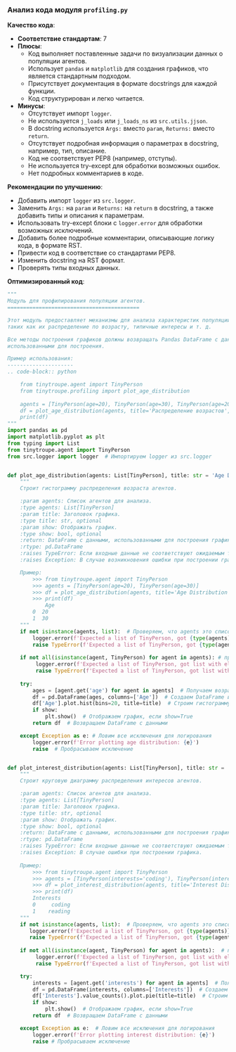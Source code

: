 ### Анализ кода модуля `profiling.py`

**Качество кода**:
- **Соответствие стандартам**: 7
- **Плюсы**:
    - Код выполняет поставленные задачи по визуализации данных о популяции агентов.
    - Использует `pandas` и `matplotlib` для создания графиков, что является стандартным подходом.
    - Присутствует документация в формате docstrings для каждой функции.
    - Код структурирован и легко читается.
- **Минусы**:
    - Отсутствует импорт `logger`.
    - Не используется `j_loads` или `j_loads_ns` из `src.utils.jjson`.
    - В docstring используется `Args:` вместо `param`, `Returns:` вместо `return`.
    - Отсутствует подробная информация о параметрах в docstring, например, тип, описание.
    - Код не соответствует PEP8 (например, отступы).
    - Не используется try-except для обработки возможных ошибок.
    - Нет подробных комментариев в коде.

**Рекомендации по улучшению**:
- Добавить импорт `logger` из `src.logger`.
- Заменить `Args:` на `param` и `Returns:` на `return` в docstring, а также добавить типы и описания к параметрам.
- Использовать try-except блоки с `logger.error` для обработки возможных исключений.
- Добавить более подробные комментарии, описывающие логику кода, в формате RST.
- Привести код в соответствие со стандартами PEP8.
- Изменить docstring на RST формат.
- Проверять типы входных данных.

**Оптимизированный код**:
```python
"""
Модуль для профилирования популяции агентов.
==========================================

Этот модуль предоставляет механизмы для анализа характеристик популяции агентов,
таких как их распределение по возрасту, типичные интересы и т. д.

Все методы построения графиков должны возвращать Pandas DataFrame с данными,
использованными для построения.

Пример использования:
---------------------
.. code-block:: python

    from tinytroupe.agent import TinyPerson
    from tinytroupe.profiling import plot_age_distribution
    
    agents = [TinyPerson(age=20), TinyPerson(age=30), TinyPerson(age=20)]
    df = plot_age_distribution(agents, title='Распределение возрастов', show=True)
    print(df)
"""
import pandas as pd
import matplotlib.pyplot as plt
from typing import List
from tinytroupe.agent import TinyPerson
from src.logger import logger  # Импортируем logger из src.logger


def plot_age_distribution(agents: List[TinyPerson], title: str = 'Age Distribution', show: bool = True) -> pd.DataFrame:
    """
    Строит гистограмму распределения возраста агентов.

    :param agents: Список агентов для анализа.
    :type agents: List[TinyPerson]
    :param title: Заголовок графика.
    :type title: str, optional
    :param show: Отображать график.
    :type show: bool, optional
    :return: DataFrame с данными, использованными для построения графика.
    :rtype: pd.DataFrame
    :raises TypeError: Если входные данные не соответствуют ожидаемым типам.
    :raises Exception: В случае возникновения ошибки при построении графика.

    Пример:
        >>> from tinytroupe.agent import TinyPerson
        >>> agents = [TinyPerson(age=20), TinyPerson(age=30)]
        >>> df = plot_age_distribution(agents, title='Age Distribution', show=False)
        >>> print(df)
            Age
        0  20
        1  30
    """
    if not isinstance(agents, list):  # Проверяем, что agents это список
        logger.error(f'Expected a list of TinyPerson, got {type(agents)}')
        raise TypeError(f'Expected a list of TinyPerson, got {type(agents)}')
    
    if not all(isinstance(agent, TinyPerson) for agent in agents): # проверяем что все элементы это TinyPerson
         logger.error(f'Expected a list of TinyPerson, got list with elements: {[type(agent) for agent in agents]}')
         raise TypeError(f'Expected a list of TinyPerson, got list with elements: {[type(agent) for agent in agents]}')
    
    try:
        ages = [agent.get('age') for agent in agents]  # Получаем возраст каждого агента
        df = pd.DataFrame(ages, columns=['Age'])  # Создаем DataFrame из возрастов
        df['Age'].plot.hist(bins=20, title=title)  # Строим гистограмму
        if show:
            plt.show()  # Отображаем график, если show=True
        return df  # Возвращаем DataFrame с данными

    except Exception as e: # Ловим все исключения для логирования
        logger.error(f'Error plotting age distribution: {e}')
        raise  # Пробрасываем исключение


def plot_interest_distribution(agents: List[TinyPerson], title: str = 'Interest Distribution', show: bool = True) -> pd.DataFrame:
    """
    Строит круговую диаграмму распределения интересов агентов.

    :param agents: Список агентов для анализа.
    :type agents: List[TinyPerson]
    :param title: Заголовок графика.
    :type title: str, optional
    :param show: Отображать график.
    :type show: bool, optional
    :return: DataFrame с данными, использованными для построения графика.
    :rtype: pd.DataFrame
    :raises TypeError: Если входные данные не соответствуют ожидаемым типам.
    :raises Exception: В случае ошибки при построении графика.
    
    Пример:
        >>> from tinytroupe.agent import TinyPerson
        >>> agents = [TinyPerson(interests='coding'), TinyPerson(interests='reading')]
        >>> df = plot_interest_distribution(agents, title='Interest Distribution', show=False)
        >>> print(df)
        Interests
        0     coding
        1    reading
    """
    if not isinstance(agents, list):  # Проверяем, что agents это список
       logger.error(f'Expected a list of TinyPerson, got {type(agents)}')
       raise TypeError(f'Expected a list of TinyPerson, got {type(agents)}')
    
    if not all(isinstance(agent, TinyPerson) for agent in agents):  # проверяем что все элементы это TinyPerson
         logger.error(f'Expected a list of TinyPerson, got list with elements: {[type(agent) for agent in agents]}')
         raise TypeError(f'Expected a list of TinyPerson, got list with elements: {[type(agent) for agent in agents]}')

    try:
        interests = [agent.get('interests') for agent in agents]  # Получаем интересы каждого агента
        df = pd.DataFrame(interests, columns=['Interests'])  # Создаем DataFrame из интересов
        df['Interests'].value_counts().plot.pie(title=title)  # Строим круговую диаграмму
        if show:
            plt.show()  # Отображаем график, если show=True
        return df  # Возвращаем DataFrame с данными

    except Exception as e:  # Ловим все исключения для логирования
        logger.error(f'Error plotting interest distribution: {e}')
        raise # Пробрасываем исключение